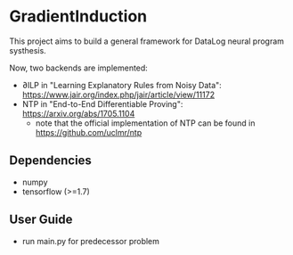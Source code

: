 # GradientInduction
This project aims to build a general framework for DataLog neural program systhesis.

Now, two backends are implemented:
* ∂ILP in "Learning Explanatory Rules from Noisy Data": https://www.jair.org/index.php/jair/article/view/11172
* NTP in "End-to-End Differentiable Proving": https://arxiv.org/abs/1705.1104
  * note that the official implementation of NTP can be found in https://github.com/uclmr/ntp

## Dependencies
* numpy
* tensorflow (>=1.7)

## User Guide
* run main.py for predecessor problem
